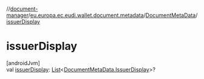 //[document-manager](../../../index.md)/[eu.europa.ec.eudi.wallet.document.metadata](../index.md)/[DocumentMetaData](index.md)/[issuerDisplay](issuer-display.md)

# issuerDisplay

[androidJvm]\
val [issuerDisplay](issuer-display.md): [List](https://kotlinlang.org/api/latest/jvm/stdlib/kotlin-stdlib/kotlin.collections/-list/index.html)&lt;[DocumentMetaData.IssuerDisplay](-issuer-display/index.md)&gt;?
